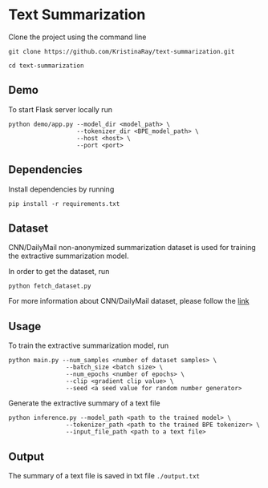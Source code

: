 # Text Summarization

Clone the project using the command line

```
git clone https://github.com/KristinaRay/text-summarization.git
```
```
cd text-summarization
```

## Demo

To start Flask server locally run

```
python demo/app.py --model_dir <model_path> \
                   --tokenizer_dir <BPE_model_path> \
                   --host <host> \
                   --port <port>
```

## Dependencies

Install dependencies by running

```
pip install -r requirements.txt
```

## Dataset

CNN/DailyMail non-anonymized summarization dataset is used for training the extractive summarization model.

In order to get the dataset, run

```
python fetch_dataset.py
```

For more information about CNN/DailyMail dataset, please follow the [link](https://www.tensorflow.org/datasets/catalog/cnn_dailymail)

## Usage

To train the extractive summarization model, run

```
python main.py --num_samples <number of dataset samples> \
                --batch_size <batch size> \
                --num_epochs <number of epochs> \
                --clip <gradient clip value> \
                --seed <a seed value for random number generator>
```

Generate the extractive summary of a text file

```
python inference.py --model_path <path to the trained model> \
                --tokenizer_path <path to the trained BPE tokenizer> \
                --input_file_path <path to a text file>
```

## Output

The summary of a text file is saved in txt file  ```./output.txt```
